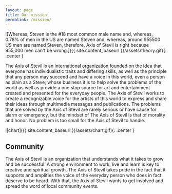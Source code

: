 ```yaml
---
layout: page
title: Our mission
permalink: /mission/
---
```


![Whereas, Steven is the #18 most common male name and, whereas, 0.78% of men in the US are named Steven and, whereas, around 955500 US men are named Steven, therefore, Axis of Stevil is right because 955,000 men can't be wrong.]({{ site.content_baseurl }}/assets/theory.gif){: .center }

The Axis of Stevil is an international organization founded on the idea that everyone has individualistic traits and differing skills, as well as the principle that any person may succeed and have a voice in this world, even a person as plain as a Steve; whose business it is to help solve the problems of the world as well as provide a one stop source for art and entertainment created and presented for the everyday people. The Axis of Stevil works to create a recognizable voice for the artists of this world to express and share their ideas through multimedia messages and publications. The problems that are solved by the Axis of Stevil are rarely serious or have cause for alarm or emergency, but the mindset of The Axis of Stevil is that of morality and honor. No problem is too small for the Axis of Stevil to handle.

![chart]({{ site.content_baseurl }}/assets/chart.gif){: .center }

## Community

The Axis of Stevil is an organization that understands what it takes to grow and be successful. A strong environment to work, live and learn is key to creative and spiritual growth. The Axis of Stevil takes pride in the fact that it supports and amplifies the voice of the everyday person who does in fact deserve to be heard. With that, the Axis of Stevil wants to get involved and spread the word of local community events.

